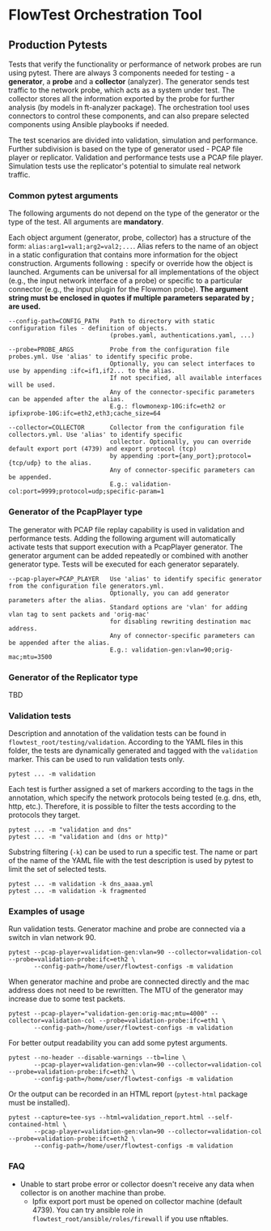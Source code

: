 # FlowTest Orchestration Tool

## Production Pytests
Tests that verify the functionality or performance of network probes are run using pytest. There are always 3 components
needed for testing - a **generator**, a **probe** and a **collector** (analyzer). The generator sends test traffic to
the network probe, which acts as a system under test. The collector stores all the information exported
by the probe for further analysis (by models in ft-analyzer package). The orchestration tool uses connectors to control
these components, and can also prepare selected components using Ansible playbooks if needed.

The test scenarios are divided into validation, simulation and performance. Further subdivision is based on the type of
generator used - PCAP file player or replicator. Validation and performance tests use a PCAP file player. Simulation
tests use the replicator's potential to simulate real network traffic.

### Common pytest arguments
The following arguments do not depend on the type of the generator or the type of the test. All arguments are
**mandatory**.

Each object argument (generator, probe, collector) has a structure of the form: `alias:arg1=val1;arg2=val2;...`. Alias
refers to the name of an object in a static configuration that contains more information for the object construction.
Arguments following `:` specify or override how the object is launched. Arguments can be universal for all
implementations of the object (e.g., the input network interface of a probe) or specific to a particular connector
(e.g., the input plugin for the Flowmon probe). **The argument string must be enclosed in quotes if multiple**
**parameters separated by ; are used.**
```
--config-path=CONFIG_PATH   Path to directory with static configuration files - definition of objects.
                            (probes.yaml, authentications.yaml, ...)

--probe=PROBE_ARGS          Probe from the configuration file probes.yml. Use 'alias' to identify specific probe.
                            Optionally, you can select interfaces to use by appending :ifc=if1,if2... to the alias.
                            If not specified, all available interfaces will be used.
                            Any of the connector-specific parameters can be appended after the alias.
                            E.g.: flowmonexp-10G:ifc=eth2 or ipfixprobe-10G:ifc=eth2,eth3;cache_size=64

--collector=COLLECTOR       Collector from the configuration file collectors.yml. Use 'alias' to identify specific
                            collector. Optionally, you can override default export port (4739) and export protocol (tcp)
                            by appending :port={any_port};protocol={tcp/udp} to the alias.
                            Any of connector-specific parameters can be appended.
                            E.g.: validation-col:port=9999;protocol=udp;specific-param=1
```

### Generator of the PcapPlayer type
The generator with PCAP file replay capability is used in validation and performance tests. Adding the following
argument will automatically activate tests that support execution with a PcapPlayer generator. The generator argument
can be added repeatedly or combined with another generator type. Tests will be executed for each generator
separately.
```
--pcap-player=PCAP_PLAYER   Use 'alias' to identify specific generator from the configuration file generators.yml.
                            Optionally, you can add generator parameters after the alias.
                            Standard options are 'vlan' for adding vlan tag to sent packets and 'orig-mac'
                            for disabling rewriting destination mac address.
                            Any of connector-specific parameters can be appended after the alias.
                            E.g.: validation-gen:vlan=90;orig-mac;mtu=3500
```

### Generator of the Replicator type
TBD

### Validation tests
Description and annotation of the validation tests can be found in `flowtest_root/testing/validation`. According to the
YAML files in this folder, the tests are dynamically generated and tagged with the `validation` marker. This can be used
to run validation tests only.
```
pytest ... -m validation
```
Each test is further assigned a set of markers according to the tags in the annotation, which specify the network
protocols being tested (e.g. dns, eth, http, etc.). Therefore, it is possible to filter the tests according to the
protocols they target.
```
pytest ... -m "validation and dns"
pytest ... -m "validation and (dns or http)"
```
Substring filtering (`-k`) can be used to run a specific test. The name or part of the name of the YAML file with the
test description is used by pytest to limit the set of selected tests.
```
pytest ... -m validation -k dns_aaaa.yml
pytest ... -m validation -k fragmented
```

### Examples of usage
Run validation tests. Generator machine and probe are connected via a switch in vlan network 90.
```
pytest --pcap-player=validation-gen:vlan=90 --collector=validation-col --probe=validation-probe:ifc=eth2 \
       --config-path=/home/user/flowtest-configs -m validation
```
When generator machine and probe are connected directly and the mac address does not need to be rewritten.
The MTU of the generator may increase due to some test packets.
```
pytest --pcap-player="validation-gen:orig-mac;mtu=4000" --collector=validation-col --probe=validation-probe:ifc=eth1 \
       --config-path=/home/user/flowtest-configs -m validation
```
For better output readability you can add some pytest arguments.
```
pytest --no-header --disable-warnings --tb=line \
       --pcap-player=validation-gen:vlan=90 --collector=validation-col --probe=validation-probe:ifc=eth2 \
       --config-path=/home/user/flowtest-configs -m validation
```
Or the output can be recorded in an HTML report (`pytest-html` package must be installed).
```
pytest --capture=tee-sys --html=validation_report.html --self-contained-html \
       --pcap-player=validation-gen:vlan=90 --collector=validation-col --probe=validation-probe:ifc=eth2 \
       --config-path=/home/user/flowtest-configs -m validation
```

### FAQ
- Unable to start probe error or collector doesn't receive any data when collector is on another machine than probe.
  - Ipfix export port must be opened on collector machine (default 4739). You can try ansible role in
    `flowtest_root/ansible/roles/firewall` if you use nftables.

